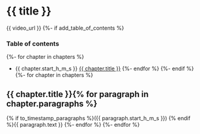 # {{ title }}

{{ video_url }}
{%- if add_table_of_contents %}

### Table of contents
{%- for chapter in chapters %}
- {{ chapter.start_h_m_s }} [{{ chapter.title }}](#{{chapter.custom_id}})
{%- endfor %}
{%- endif %}
{%- for chapter in chapters %}

## {{ chapter.title }}{% for paragraph in chapter.paragraphs %}

{% if to_timestamp_paragraphs %}({{ paragraph.start_h_m_s }}) {% endif %}{{ paragraph.text }}
{%- endfor %}
{%- endfor %}